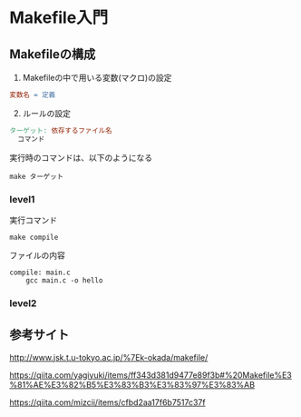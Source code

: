 # Makefile入門

## Makefileの構成

1. Makefileの中で用いる変数(マクロ)の設定

```Makefile
変数名 = 定義
```

2. ルールの設定

```Makefile
ターゲット: 依存するファイル名
  コマンド
```

実行時のコマンドは、以下のようになる

```shell
make ターゲット
```

### level1

実行コマンド

```shell
make compile
```

ファイルの内容

```shell
compile: main.c
	gcc main.c -o hello
```

### level2

## 参考サイト

http://www.jsk.t.u-tokyo.ac.jp/%7Ek-okada/makefile/

https://qiita.com/yagiyuki/items/ff343d381d9477e89f3b#%20Makefile%E3%81%AE%E3%82%B5%E3%83%B3%E3%83%97%E3%83%AB

https://qiita.com/mizcii/items/cfbd2aa17f6b7517c37f
